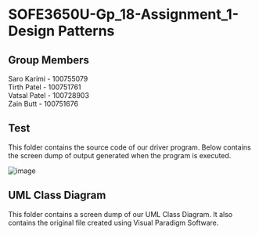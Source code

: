 # SOFE3650U-Gp_18-Assignment_1-Design Patterns

## **Group Members**

Saro Karimi - 100755079<br>
Tirth Patel - 100751761<br>
Vatsal Patel - 100728903<br>
Zain Butt - 100751676<br>


## **Test**

This folder contains the source code of our driver program. Below contains the screen dump of output generated when the program is executed.



![image](https://user-images.githubusercontent.com/72389295/133955517-557307de-d66c-4172-9e99-5e4ef65c5d1d.png)


## UML **Class Diagram**

This folder contains a screen dump of our UML Class Diagram. It also contains the original file created using Visual Paradigm Software.
